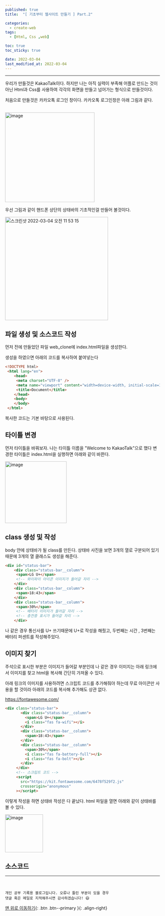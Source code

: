 ```yaml
---
published: true
title:  "[ 기초부터 웹사이트 만들기 ] Part.2" 

categories:
  - create-web
tags:
  - [Html, Css ,web]

toc: true
toc_sticky: true

date: 2022-03-04
last_modified_at: 2022-03-04
---
```

---
우리가 만들것은 KakaoTalk이다.
하지만 나는 아직 실력이 부족해 어플로 만드는 것이 아닌 Html과 Css를 사용하여 각각의 화면을 만들고 넘어가는 형식으로 만들것이다.

처음으로 만들것은 카카오톡 로그인 창이다.
카카오톡 로그인창은 아래 그림과 같다.

<br>
<img width="291" alt="image" src="https://user-images.githubusercontent.com/88019314/156691876-4e0ec438-a338-4b1b-85f4-4377147f42a3.png">
<br>

우선 그림과 같이 핸드폰 상단의 상태바의 기초적인걸 만들어 볼것이다.

<img width="335" alt="스크린샷 2022-03-04 오전 11 53 15" src="https://user-images.githubusercontent.com/88019314/156690438-2237ecfc-5977-4350-b4d0-d1d7493a81aa.png">

## 파일 생성 및 소스코드 작성
먼저 전에 만들었던 파일 web_clone에 index.html파일을 생성한다.

생성을 하였으면 아래의 코드를 복사하여 붙여넣는다

~~~html
<!DOCTYPE html>
 <html lang="en">
    <head>
     <meta charset="UTF-8" />
     <meta name="viewport" content="width=device-width, initial-scale=1.0" />
     <title>Document</title>
    </head>
    <body>
    </body>
 </html>
~~~

복사한 코드는 기본 바탕으로 사용된다.

## 타이틀 변경

먼저 타이틀을 바꿔보자. 나는 타이틀 이름을 "Welcome to KakaoTalk"으로 했다
변경한 타이틀은 index.html을 실행하면 아래와 같이 바뀐다.

<img width="200" alt="image" src="https://user-images.githubusercontent.com/88019314/156692971-e5561469-9714-4141-a258-baba2c373be6.png">

## class 생성 및 작성
body 안에 상태바가 될 class를 만든다.
상태바 사진을 보면 3개의 열로 구분되어 있기때문에 3개의 열 클래스도 생성을 해준다.
~~~html
<div id="status-bar">
    <div class="status-bar__column">
     <span>LG U+</span>
     <!-- 와이파이 아이콘 이미지가 들어갈 자리 -->
    </div>
    <div class="status-bar__column">
     <span>18:43</span>
    </div>
    <div class="status-bar__column">
     <span>30%</span>
     <!-- 배터리 이미지가 들어갈 자리 -->
     <!-- 충전중 표시가 들어갈 자리 -->
    </div>
~~~
나 같은 경우 통신사를 U+ 쓰기때문에 U+로 작성을 해줬고, 두번째는 시간 , 3번째는 배터리 퍼센트를 작성해주었다.

## 이미지 찾기

주석으로 표시한 부분은 이미지가 들어갈 부분인데 나 같은 경우 이미지는 아래 링크에서 이미지를 찾고 html을 복사해 간단히 가져올 수 있다.

아래 링크의 이미지를 사용하려면 스크립트 코드를 추가해줘야 하는데 무료 아이콘만 사용을 할 것이라 아래의 코드를 복사해 추가해도 상관 없다.

<a href = "https://fontawesome.com/" >https://fontawesome.com/</a>

~~~html
<div class="status-bar">
       <div class="status-bar__column">
         <span>LG U+</span>
         <i class="fas fa-wifi"></i>
       </div>
       <div class="status-bar__column">
         <span>18:43</span>
       </div>
       <div class="status-bar__column">
         <span>30%</span>
         <i class="fas fa-battery-full"></i>
         <i class="fas fa-bolt"></i>
       </div>
     </div>
     <!-- 스크립트 코드 -->
     <script
       src="https://kit.fontawesome.com/6478f529f2.js"
       crossorigin="anonymous"
     ></script>
~~~

이렇게 작성을 하면 상태바 작성은 다 끝났다.
html 파일을 열면 아래와 같이 상태바를 볼 수 있다.

<img width="123" alt="image" src="https://user-images.githubusercontent.com/88019314/156695672-dac5164d-3173-4c31-a360-7a7f0e49ff33.png">

## 소스코드
<script src="https://gist.github.com/Sheep1sik/2b4fce1fa8d55d6c6df982c30df6c5f9.js"></script>

***
<br>

    개인 공부 기록용 블로그입니다. 오류나 틀린 부분이 있을 경우 
    댓글 혹은 메일로 지적해주시면 감사하겠습니다! 😄

[맨 위로 이동하기](#){: .btn .btn--primary }{: .align-right}